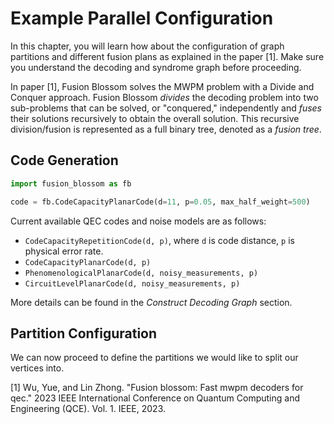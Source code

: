 # Example Parallel Configuration 

In this chapter, you will learn how about the configuration of graph partitions and different fusion plans as explained in the paper [1]. Make sure you understand the decoding and syndrome graph before proceeding. 

In paper [1], Fusion Blossom solves the MWPM problem with a Divide and Conquer approach. Fusion Blossom *divides* the decoding problem into two sub-problems that can be solved, or "conquered," independently and *fuses* their solutions recursively to obtain the overall solution. This recursive division/fusion is represented as a full binary tree, denoted as a *fusion tree*. 



## Code Generation

```python
import fusion_blossom as fb

code = fb.CodeCapacityPlanarCode(d=11, p=0.05, max_half_weight=500)
```

Current available QEC codes and noise models are as follows:
* `CodeCapacityRepetitionCode(d, p)`, where `d` is code distance, `p` is physical error rate. 
* `CodeCapacityPlanarCode(d, p)`
* `PhenomenologicalPlanarCode(d, noisy_measurements, p)`
* `CircuitLevelPlanarCode(d, noisy_measurements, p)`

More details can be found in the *Construct Decoding Graph* section. 

## Partition Configuration 

We can now proceed to define the partitions we would like to split our vertices into. 


[1] Wu, Yue, and Lin Zhong. "Fusion blossom: Fast mwpm decoders for qec." 2023 IEEE International Conference on Quantum Computing and Engineering (QCE). Vol. 1. IEEE, 2023.

